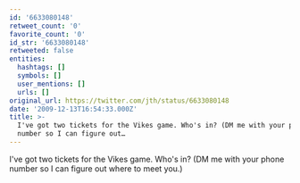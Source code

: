 ```yaml
---
id: '6633080148'
retweet_count: '0'
favorite_count: '0'
id_str: '6633080148'
retweeted: false
entities:
  hashtags: []
  symbols: []
  user_mentions: []
  urls: []
original_url: https://twitter.com/jth/status/6633080148
date: '2009-12-13T16:54:33.000Z'
title: >-
  I've got two tickets for the Vikes game. Who's in? (DM me with your phone
  number so I can figure out…
---
```


I've got two tickets for the Vikes game. Who's in? (DM me with your phone number so I can figure out where to meet you.)